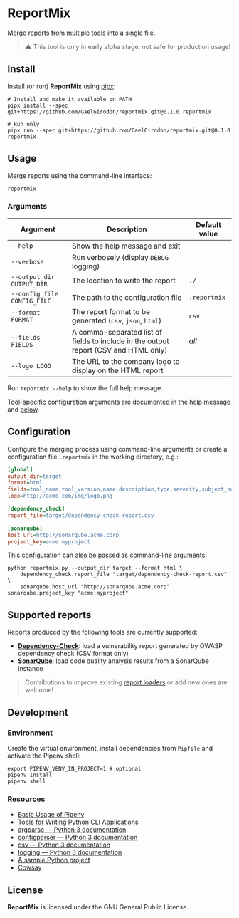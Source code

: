 # ReportMix

Merge reports from [multiple tools](#supported-reports) into a single file.

> :warning: This tool is only in early alpha stage, not safe for production usage!

## Install

Install (or run) **ReportMix** using [pipx](https://pypi.org/project/pipx/):

```shell
# Install and make it available on PATH
pipx install --spec git+https://github.com/GaelGirodon/reportmix.git@0.1.0 reportmix

# Run only
pipx run --spec git+https://github.com/GaelGirodon/reportmix.git@0.1.0 reportmix
```

## Usage

Merge reports using the command-line interface:

```shell
reportmix
```

### Arguments

| Argument                    | Description                                                                          | Default value |
| --------------------------- | ------------------------------------------------------------------------------------ | ------------- |
| `--help`                    | Show the help message and exit                                                       |               |
| `--verbose`                 | Run verbosely (display `DEBUG` logging)                                              |               |
| `--output_dir OUTPUT_DIR`   | The location to write the report                                                     | `./`          |
| `--config_file CONFIG_FILE` | The path to the configuration file                                                   | `.reportmix`  |
| `--format FORMAT`           | The report format to be generated (`csv`, `json`, `html`)                            | `csv`         |
| `--fields FIELDS`           | A comma-separated list of fields to include in the output report (CSV and HTML only) | _all_         |
| `--logo LOGO`               | The URL to the company logo to display on the HTML report                            |               |

Run `reportmix --help` to show the full help message.

Tool-specific configuration arguments are documented in the help message
and [below](#supported-reports).

## Configuration

Configure the merging process using command-line arguments
or create a configuration file `.reportmix` in the working directory, e.g.:

```ini
[global]
output_dir=target
format=html
fields=tool_name,tool_version,name,description,type,severity,subject_name
logo=http://acme.com/img/logo.png

[dependency_check]
report_file=target/dependency-check-report.csv

[sonarqube]
host_url=http://sonarqube.acme.corp
project_key=acme:myproject
```

This configuration can also be passed as command-line arguments:

```shell
python reportmix.py --output_dir target --format html \
    dependency_check.report_file "target/dependency-check-report.csv" \
    sonarqube.host_url "http://sonarqube.acme.corp" sonarqube.project_key "acme:myproject"
```

## Supported reports

Reports produced by the following tools are currently supported:

- [**Dependency-Check**](reportmix/loaders/dependency_check.py):
  load a vulnerability report generated by OWASP dependency check (CSV format only)
- [**SonarQube**](reportmix/loaders/sonarqube.py):
  load code quality analysis results from a SonarQube instance

> Contributions to improve existing [report loaders](reportmix/loaders)
> or add new ones are welcome!

## Development

### Environment

Create the virtual environment, install dependencies from `Pipfile`
and activate the Pipenv shell:

```shell
export PIPENV_VENV_IN_PROJECT=1 # optional
pipenv install
pipenv shell
```

### Resources

- [Basic Usage of Pipenv](https://docs.pipenv.org/en/latest/basics/)
- [Tools for Writing Python CLI Applications](https://hackernoon.com/tools-for-writing-python-cli-applications-ba52db1e454f)
- [argparse — Python 3 documentation](https://docs.python.org/3/library/argparse.html)
- [configparser — Python 3 documentation](https://docs.python.org/3/library/configparser.html)
- [csv — Python 3 documentation](https://docs.python.org/3/library/csv.html)
- [logging — Python 3 documentation](https://docs.python.org/3/howto/logging.html)
- [A sample Python project](https://github.com/pypa/sampleproject)
- [Cowsay](https://github.com/VaasuDevanS/cowsay-python)

## License

**ReportMix** is licensed under the GNU General Public License.
